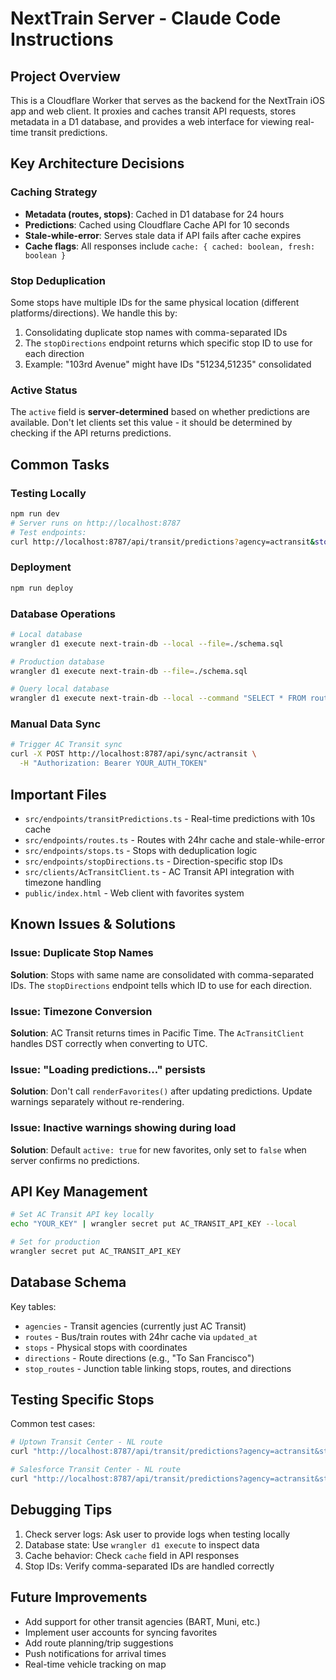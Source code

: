 # NextTrain Server - Claude Code Instructions

## Project Overview

This is a Cloudflare Worker that serves as the backend for the NextTrain iOS app and web client. It proxies and caches transit API requests, stores metadata in a D1 database, and provides a web interface for viewing real-time transit predictions.

## Key Architecture Decisions

### Caching Strategy
- **Metadata (routes, stops)**: Cached in D1 database for 24 hours
- **Predictions**: Cached using Cloudflare Cache API for 10 seconds
- **Stale-while-error**: Serves stale data if API fails after cache expires
- **Cache flags**: All responses include `cache: { cached: boolean, fresh: boolean }`

### Stop Deduplication
Some stops have multiple IDs for the same physical location (different platforms/directions). We handle this by:
1. Consolidating duplicate stop names with comma-separated IDs
2. The `stopDirections` endpoint returns which specific stop ID to use for each direction
3. Example: "103rd Avenue" might have IDs "51234,51235" consolidated

### Active Status
The `active` field is **server-determined** based on whether predictions are available. Don't let clients set this value - it should be determined by checking if the API returns predictions.

## Common Tasks

### Testing Locally
```bash
npm run dev
# Server runs on http://localhost:8787
# Test endpoints:
curl http://localhost:8787/api/transit/predictions?agency=actransit&stop=55558&route=NL
```

### Deployment
```bash
npm run deploy
```

### Database Operations
```bash
# Local database
wrangler d1 execute next-train-db --local --file=./schema.sql

# Production database  
wrangler d1 execute next-train-db --file=./schema.sql

# Query local database
wrangler d1 execute next-train-db --local --command "SELECT * FROM routes WHERE route_code='NL'"
```

### Manual Data Sync
```bash
# Trigger AC Transit sync
curl -X POST http://localhost:8787/api/sync/actransit \
  -H "Authorization: Bearer YOUR_AUTH_TOKEN"
```

## Important Files

- `src/endpoints/transitPredictions.ts` - Real-time predictions with 10s cache
- `src/endpoints/routes.ts` - Routes with 24hr cache and stale-while-error
- `src/endpoints/stops.ts` - Stops with deduplication logic
- `src/endpoints/stopDirections.ts` - Direction-specific stop IDs
- `src/clients/AcTransitClient.ts` - AC Transit API integration with timezone handling
- `public/index.html` - Web client with favorites system

## Known Issues & Solutions

### Issue: Duplicate Stop Names
**Solution**: Stops with same name are consolidated with comma-separated IDs. The `stopDirections` endpoint tells which ID to use for each direction.

### Issue: Timezone Conversion
**Solution**: AC Transit returns times in Pacific Time. The `AcTransitClient` handles DST correctly when converting to UTC.

### Issue: "Loading predictions..." persists
**Solution**: Don't call `renderFavorites()` after updating predictions. Update warnings separately without re-rendering.

### Issue: Inactive warnings showing during load
**Solution**: Default `active: true` for new favorites, only set to `false` when server confirms no predictions.

## API Key Management

```bash
# Set AC Transit API key locally
echo "YOUR_KEY" | wrangler secret put AC_TRANSIT_API_KEY --local

# Set for production
wrangler secret put AC_TRANSIT_API_KEY
```

## Database Schema

Key tables:
- `agencies` - Transit agencies (currently just AC Transit)
- `routes` - Bus/train routes with 24hr cache via `updated_at`
- `stops` - Physical stops with coordinates
- `directions` - Route directions (e.g., "To San Francisco")
- `stop_routes` - Junction table linking stops, routes, and directions

## Testing Specific Stops

Common test cases:
```bash
# Uptown Transit Center - NL route
curl "http://localhost:8787/api/transit/predictions?agency=actransit&stop=55558&route=NL"

# Salesforce Transit Center - NL route  
curl "http://localhost:8787/api/transit/predictions?agency=actransit&stop=50030&route=NL"
```

## Debugging Tips

1. Check server logs: Ask user to provide logs when testing locally
2. Database state: Use `wrangler d1 execute` to inspect data
3. Cache behavior: Check `cache` field in API responses
4. Stop IDs: Verify comma-separated IDs are handled correctly

## Future Improvements

- Add support for other transit agencies (BART, Muni, etc.)
- Implement user accounts for syncing favorites
- Add route planning/trip suggestions
- Push notifications for arrival times
- Real-time vehicle tracking on map